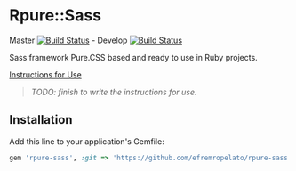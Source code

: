 # Rpure::Sass

Master [![Build Status](https://travis-ci.org/efremropelato/rpure-sass.svg?branch=master)](https://travis-ci.org/efremropelato/rpure-sass) - Develop [![Build Status](https://travis-ci.org/efremropelato/rpure-sass.svg?branch=develop)](https://travis-ci.org/efremropelato/rpure-sass)

Sass framework Pure.CSS based and ready to use in Ruby projects.

[Instructions for Use](https://github.com/efremropelato/rpure-sass/wiki)
> *TODO: finish to write the instructions for use.*

## Installation

Add this line to your application's Gemfile:

```ruby
gem 'rpure-sass', :git => 'https://github.com/efremropelato/rpure-sass.git'
```


